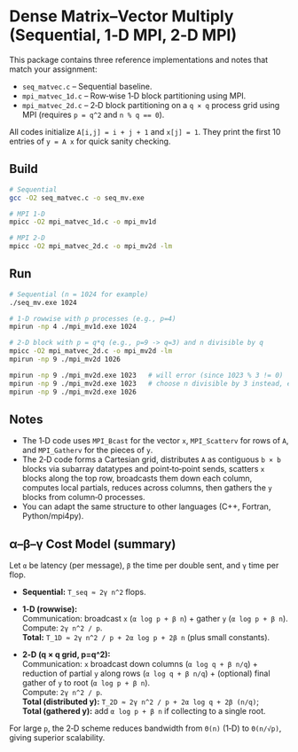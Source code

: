 # Dense Matrix–Vector Multiply (Sequential, 1‑D MPI, 2‑D MPI)

This package contains three reference implementations and notes that match your assignment:

- `seq_matvec.c` – Sequential baseline.
- `mpi_matvec_1d.c` – Row‑wise 1‑D block partitioning using MPI.
- `mpi_matvec_2d.c` – 2‑D block partitioning on a `q × q` process grid using MPI (requires `p = q^2` and `n % q == 0`).

All codes initialize `A[i,j] = i + j + 1` and `x[j] = 1`. They print the first 10 entries of `y = A x` for quick sanity checking.

## Build

```bash
# Sequential
gcc -O2 seq_matvec.c -o seq_mv.exe

# MPI 1-D
mpicc -O2 mpi_matvec_1d.c -o mpi_mv1d

# MPI 2-D
mpicc -O2 mpi_matvec_2d.c -o mpi_mv2d -lm
```

## Run

```bash
# Sequential (n = 1024 for example)
./seq_mv.exe 1024

# 1-D rowwise with p processes (e.g., p=4)
mpirun -np 4 ./mpi_mv1d.exe 1024

# 2-D block with p = q*q (e.g., p=9 -> q=3) and n divisible by q
mpicc -O2 mpi_matvec_2d.c -o mpi_mv2d -lm
mpirun -np 9 ./mpi_mv2d 1026

mpirun -np 9 ./mpi_mv2d.exe 1023   # will error (since 1023 % 3 != 0)
mpirun -np 9 ./mpi_mv2d.exe 1023   # choose n divisible by 3 instead, e.g., 1026
mpirun -np 9 ./mpi_mv2d.exe 1026
```

## Notes

- The 1‑D code uses `MPI_Bcast` for the vector `x`, `MPI_Scatterv` for rows of `A`, and `MPI_Gatherv` for the pieces of `y`.
- The 2‑D code forms a Cartesian grid, distributes `A` as contiguous `b × b` blocks via subarray datatypes and point‑to‑point sends, scatters `x` blocks along the top row, broadcasts them down each column, computes local partials, reduces across columns, then gathers the `y` blocks from column‑0 processes.
- You can adapt the same structure to other languages (C++, Fortran, Python/mpi4py).

## α–β–γ Cost Model (summary)

Let `α` be latency (per message), `β` the time per double sent, and `γ` time per flop.

- **Sequential:** `T_seq ≈ 2γ n^2` flops.

- **1‑D (rowwise):**  
  Communication: broadcast `x` (`α log p + β n`) + gather `y` (`α log p + β n`).  
  Compute: `2γ n^2 / p`.  
  **Total:** `T_1D ≈ 2γ n^2 / p + 2α log p + 2β n` (plus small constants).

- **2‑D (q × q grid, p=q^2):**  
  Communication: `x` broadcast down columns (`α log q + β n/q`) + reduction of partial `y` along rows (`α log q + β n/q`) + (optional) final gather of `y` to root (`α log p + β n`).  
  Compute: `2γ n^2 / p`.  
  **Total (distributed y):** `T_2D ≈ 2γ n^2 / p + 2α log q + 2β (n/q)`;  
  **Total (gathered y):** add `α log p + β n` if collecting to a single root.

For large `p`, the 2‑D scheme reduces bandwidth from `Θ(n)` (1‑D) to `Θ(n/√p)`, giving superior scalability.